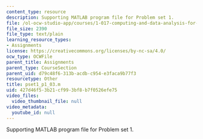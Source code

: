 ```yaml
---
content_type: resource
description: Supporting MATLAB program file for Problem set 1.
file: /ol-ocw-studio-app/courses/1-017-computing-and-data-analysis-for-environmental-applications-fall-2003/427d46f53b21cf993bf8b7f0526efe75_pset1_p1_03.m
file_size: 2390
file_type: text/plain
learning_resource_types:
- Assignments
license: https://creativecommons.org/licenses/by-nc-sa/4.0/
ocw_type: OCWFile
parent_title: Assignments
parent_type: CourseSection
parent_uid: d79c48f6-313b-acdb-c954-e3faca9b77f3
resourcetype: Other
title: pset1_p1_03.m
uid: 427d46f5-3b21-cf99-3bf8-b7f0526efe75
video_files:
  video_thumbnail_file: null
video_metadata:
  youtube_id: null
---
```

Supporting MATLAB program file for Problem set 1.